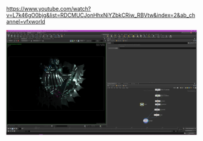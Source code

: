 https://www.youtube.com/watch?v=L7k46gO0bjg&list=RDCMUCJonHhxNiYZbkCRiw_RBVtw&index=2&ab_channel=vfxworld


![result](QQ截图20220430170359.png)